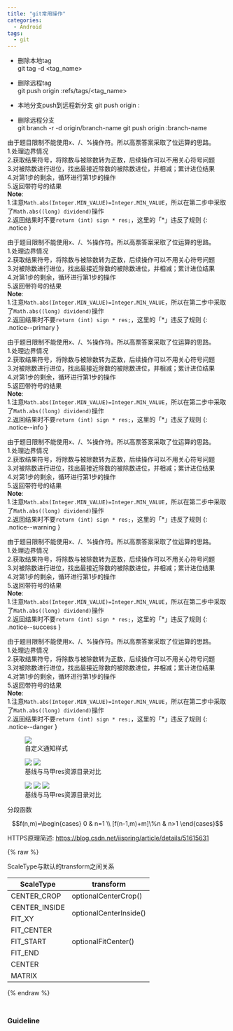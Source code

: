 ```yaml
---
title: "git常用操作"
categories:
  - Android
tags:
  - git
---
```



- 删除本地tag  
  git tag -d <tag_name>

- 删除远程tag  
  git push origin :refs/tags/<tag_name>

- 本地分支push到远程新分支
  git push origin <local>:<master>

- 删除远程分支  
  git branch -r -d origin/branch-name
  git push origin :branch-name


由于题目限制不能使用x、/、%操作符。所以高票答案采取了位运算的思路。  
1.处理边界情况  
2.获取结果符号，将除数与被除数转为正数，后续操作可以不用关心符号问题  
3.对被除数进行进位，找出最接近除数的被除数进位，并相减；累计进位结果  
4.对第1步的剩余，循环进行第1步的操作  
5.返回带符号的结果  
**Note**:  
1.注意`Math.abs(Integer.MIN_VALUE)=Integer.MIN_VALUE`，所以在第二步中采取了`Math.abs((long) dividend)`操作  
2.返回结果时不要`return (int) sign * res;`，这里的「\*」违反了规则
{: .notice }

由于题目限制不能使用x、/、%操作符。所以高票答案采取了位运算的思路。  
1.处理边界情况  
2.获取结果符号，将除数与被除数转为正数，后续操作可以不用关心符号问题  
3.对被除数进行进位，找出最接近除数的被除数进位，并相减；累计进位结果  
4.对第1步的剩余，循环进行第1步的操作  
5.返回带符号的结果  
**Note**:  
1.注意`Math.abs(Integer.MIN_VALUE)=Integer.MIN_VALUE`，所以在第二步中采取了`Math.abs((long) dividend)`操作  
2.返回结果时不要`return (int) sign * res;`，这里的「\*」违反了规则
{: .notice--primary }

由于题目限制不能使用x、/、%操作符。所以高票答案采取了位运算的思路。  
1.处理边界情况  
2.获取结果符号，将除数与被除数转为正数，后续操作可以不用关心符号问题  
3.对被除数进行进位，找出最接近除数的被除数进位，并相减；累计进位结果  
4.对第1步的剩余，循环进行第1步的操作  
5.返回带符号的结果  
**Note**:  
1.注意`Math.abs(Integer.MIN_VALUE)=Integer.MIN_VALUE`，所以在第二步中采取了`Math.abs((long) dividend)`操作  
2.返回结果时不要`return (int) sign * res;`，这里的「\*」违反了规则
{: .notice--info }

由于题目限制不能使用x、/、%操作符。所以高票答案采取了位运算的思路。  
1.处理边界情况  
2.获取结果符号，将除数与被除数转为正数，后续操作可以不用关心符号问题  
3.对被除数进行进位，找出最接近除数的被除数进位，并相减；累计进位结果  
4.对第1步的剩余，循环进行第1步的操作  
5.返回带符号的结果  
**Note**:  
1.注意`Math.abs(Integer.MIN_VALUE)=Integer.MIN_VALUE`，所以在第二步中采取了`Math.abs((long) dividend)`操作  
2.返回结果时不要`return (int) sign * res;`，这里的「\*」违反了规则
{: .notice--warning }

由于题目限制不能使用x、/、%操作符。所以高票答案采取了位运算的思路。  
1.处理边界情况  
2.获取结果符号，将除数与被除数转为正数，后续操作可以不用关心符号问题  
3.对被除数进行进位，找出最接近除数的被除数进位，并相减；累计进位结果  
4.对第1步的剩余，循环进行第1步的操作  
5.返回带符号的结果  
**Note**:  
1.注意`Math.abs(Integer.MIN_VALUE)=Integer.MIN_VALUE`，所以在第二步中采取了`Math.abs((long) dividend)`操作  
2.返回结果时不要`return (int) sign * res;`，这里的「\*」违反了规则
{: .notice--success }

由于题目限制不能使用x、/、%操作符。所以高票答案采取了位运算的思路。  
1.处理边界情况  
2.获取结果符号，将除数与被除数转为正数，后续操作可以不用关心符号问题  
3.对被除数进行进位，找出最接近除数的被除数进位，并相减；累计进位结果  
4.对第1步的剩余，循环进行第1步的操作  
5.返回带符号的结果  
**Note**:  
1.注意`Math.abs(Integer.MIN_VALUE)=Integer.MIN_VALUE`，所以在第二步中采取了`Math.abs((long) dividend)`操作  
2.返回结果时不要`return (int) sign * res;`，这里的「\*」违反了规则
{: .notice--danger }

<figure style="width: 50%" class="align-center">
    <img src="/assets/images/android/remoteviews-custom-notification.png">
    <figcaption>自定义通知样式</figcaption>
</figure>

<figure style="width: 80%" class="half align-center">
    <img src="/assets/images/android/android_alias_res_dir_baseline.png">
    <img src="/assets/images/android/android_alias_res_dir_flavor.png">
    <figcaption>基线与马甲res资源目录对比</figcaption>
</figure>

<figure style="width: 80%" class="third align-center">
    <img src="/assets/images/android/android_alias_res_dir_baseline.png">
    <img src="/assets/images/android/android_alias_res_dir_flavor.png">
    <img src="/assets/images/android/android_alias_res_dir_flavor.png">
    <figcaption>基线与马甲res资源目录对比</figcaption>
</figure>

分段函数  

$$f(n,m)=\begin{cases} 0 & n=1 \\ [f(n-1,m)+m]\%n & n>1 \end{cases}$$

HTTPS原理简述: https://blog.csdn.net/iispring/article/details/51615631


{% raw %}
<figcaption>ScaleType与默认的transform之间关系</figcaption>
<table>
  <thead>
    <tr>
      <th>ScaleType</th>
      <th>transform</th>
    </tr>
  </thead>
  <tbody>
    <tr>
      <td>CENTER_CROP</td>
      <td>optionalCenterCrop()</td>
    </tr>
    <tr>
      <td>CENTER_INSIDE</td>
      <td rowspan="2">optionalCenterInside()</td>
    </tr>
    <tr>
      <td>FIT_XY</td>
    </tr>
    <tr>
      <td>FIT_CENTER</td>
      <td rowspan="3">optionalFitCenter()</td>
    </tr>
    <tr>
      <td>FIT_START</td>
    </tr>
    <tr>
      <td>FIT_END</td>
    </tr>
    <tr>
      <td>CENTER</td>
      <td rowspan="2">&nbsp;</td>
    </tr>
    <tr>
      <td>MATRIX</td>
    </tr>
  </tbody>
</table>
{% endraw %}

<p>&nbsp;</p><font size="3"><b>Guideline</b></font>  